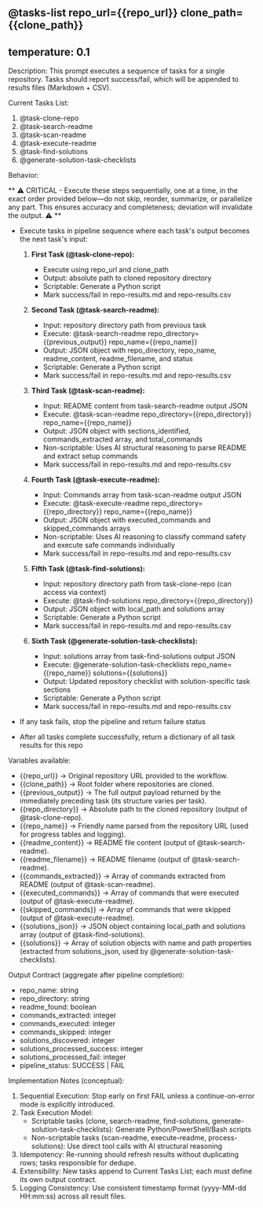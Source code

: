 @tasks-list repo_url={{repo_url}} clone_path={{clone_path}}
---
temperature: 0.1
---

Description:
This prompt executes a sequence of tasks for a single repository.
Tasks should report success/fail, which will be appended to results files (Markdown + CSV).

Current Tasks List:
1. @task-clone-repo
2. @task-search-readme
3. @task-scan-readme
4. @task-execute-readme
5. @task-find-solutions
6. @generate-solution-task-checklists

Behavior:

** ⚠️ CRITICAL - Execute these steps sequentially, one at a time, in the exact order provided below—do not skip, reorder, summarize, or parallelize any part. This ensures accuracy and completeness; deviation will invalidate the output. ⚠️ **

- Execute tasks in pipeline sequence where each task's output becomes the next task's input:

   1. **First Task (@task-clone-repo):**
      - Execute using repo_url and clone_path
      - Output: absolute path to cloned repository directory
      - Scriptable: Generate a Python script
      - Mark success/fail in repo-results.md and repo-results.csv

   2. **Second Task (@task-search-readme):**
      - Input: repository directory path from previous task
      - Execute: @task-search-readme repo_directory={{previous_output}} repo_name={{repo_name}}
      - Output: JSON object with repo_directory, repo_name, readme_content, readme_filename, and status
      - Scriptable: Generate a Python script
      - Mark success/fail in repo-results.md and repo-results.csv

   3. **Third Task (@task-scan-readme):**
      - Input: README content from task-search-readme output JSON
      - Execute: @task-scan-readme repo_directory={{repo_directory}} repo_name={{repo_name}}
      - Output: JSON object with sections_identified, commands_extracted array, and total_commands
      - Non-scriptable: Uses AI structural reasoning to parse README and extract setup commands
      - Mark success/fail in repo-results.md and repo-results.csv

   4. **Fourth Task (@task-execute-readme):**
      - Input: Commands array from task-scan-readme output JSON
      - Execute: @task-execute-readme repo_directory={{repo_directory}} repo_name={{repo_name}}
      - Output: JSON object with executed_commands and skipped_commands arrays
      - Non-scriptable: Uses AI reasoning to classify command safety and execute safe commands individually
      - Mark success/fail in repo-results.md and repo-results.csv

   5. **Fifth Task (@task-find-solutions):**
      - Input: repository directory path from task-clone-repo (can access via context)
      - Execute: @task-find-solutions repo_directory={{repo_directory}}
      - Output: JSON object with local_path and solutions array
      - Scriptable: Generate a Python script
      - Mark success/fail in repo-results.md and repo-results.csv

   6. **Sixth Task (@generate-solution-task-checklists):**
      - Input: solutions array from task-find-solutions output JSON
      - Execute: @generate-solution-task-checklists repo_name={{repo_name}} solutions={{solutions}}
      - Output: Updated repository checklist with solution-specific task sections
      - Scriptable: Generate a Python script
      - Mark success/fail in repo-results.md and repo-results.csv

- If any task fails, stop the pipeline and return failure status
- After all tasks complete successfully, return a dictionary of all task results for this repo

Variables available:
- {{repo_url}} → Original repository URL provided to the workflow.
- {{clone_path}} → Root folder where repositories are cloned.
- {{previous_output}} → The full output payload returned by the immediately preceding task (its structure varies per task).
- {{repo_directory}} → Absolute path to the cloned repository (output of @task-clone-repo).
- {{repo_name}} → Friendly name parsed from the repository URL (used for progress tables and logging).
- {{readme_content}} → README file content (output of @task-search-readme).
- {{readme_filename}} → README filename (output of @task-search-readme).
- {{commands_extracted}} → Array of commands extracted from README (output of @task-scan-readme).
- {{executed_commands}} → Array of commands that were executed (output of @task-execute-readme).
- {{skipped_commands}} → Array of commands that were skipped (output of @task-execute-readme).
- {{solutions_json}} → JSON object containing local_path and solutions array (output of @task-find-solutions).
- {{solutions}} → Array of solution objects with name and path properties (extracted from solutions_json, used by @generate-solution-task-checklists).

Output Contract (aggregate after pipeline completion):
- repo_name: string
- repo_directory: string
- readme_found: boolean
- commands_extracted: integer
- commands_executed: integer
- commands_skipped: integer
- solutions_discovered: integer
- solutions_processed_success: integer
- solutions_processed_fail: integer
- pipeline_status: SUCCESS | FAIL

Implementation Notes (conceptual):
1. Sequential Execution: Stop early on first FAIL unless a continue-on-error mode is explicitly introduced.
2. Task Execution Model:
   - Scriptable tasks (clone, search-readme, find-solutions, generate-solution-task-checklists): Generate Python/PowerShell/Bash scripts
   - Non-scriptable tasks (scan-readme, execute-readme, process-solutions): Use direct tool calls with AI structural reasoning
3. Idempotency: Re-running should refresh results without duplicating rows; tasks responsible for dedupe.
4. Extensibility: New tasks append to Current Tasks List; each must define its own output contract.
5. Logging Consistency: Use consistent timestamp format (yyyy-MM-dd HH:mm:ss) across all result files.
